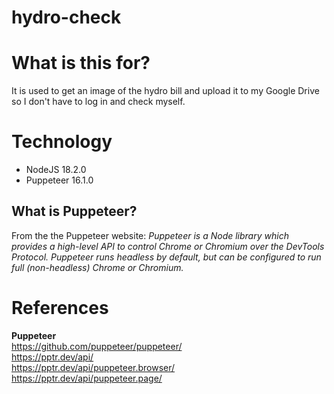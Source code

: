 # hydro-check

# What is this for?

It is used to get an image of the hydro bill and upload it to my Google Drive so I don't have to log in and check myself.

# Technology

- NodeJS 18.2.0
- Puppeteer 16.1.0

## What is Puppeteer?

From the the Puppeteer website: _Puppeteer is a Node library which provides a high-level API to control Chrome or Chromium over the DevTools Protocol. Puppeteer runs headless by default, but can be configured to run full (non-headless) Chrome or Chromium._

# References

**Puppeteer**  
https://github.com/puppeteer/puppeteer/  
https://pptr.dev/api/  
https://pptr.dev/api/puppeteer.browser/  
https://pptr.dev/api/puppeteer.page/
